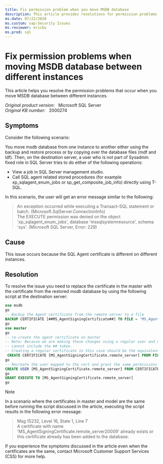 ```yaml
---
title: Fix permission problem when you move MSDB database
description: This article provides resolutions for permission problems that occur when you move MSDB database between different instances.
ms.date: 07/22/2020
ms.custom: sap:Security Issues
ms.reviewer: ericbu
ms.prod: sql
---
```

# Fix permission problems when moving MSDB database between different instances

This article helps you resolve the permission problems that occur when you move MSDB database between different instances.

_Original product version:_ &nbsp; Microsoft SQL Server  
_Original KB number:_ &nbsp; 2000274

## Symptoms

Consider the following scenario:

You move msdb database from one instance to another either using the backup and restore process or by copying over the database files (mdf and ldf). Then, on the destination server, a user who is not part of Sysadmin fixed role in SQL Server tries to do either of the following operations:

- View a job in SQL Server management studio.
- Call SQL agent related stored procedures (for example xp_sqlagent_enum_jobs or sp_get_composite_job_info) directly using T-SQL.

In this scenario, the user will get an error message similar to the following:

> An exception occurred while executing a Transact-SQL statement or batch. (Microsoft.SqlServer.ConnectionInfo)  
The EXECUTE permission was denied on the object 'xp_sqlagent_enum_jobs', database 'mssqlsystemresource', schema 'sys'. (Microsoft SQL Server, Error: 229)  

## Cause

This issue occurs because the SQL Agent certificate is different on different instances.

## Resolution

To resolve the issue you need to replace the certificate in the master with the certificate from the restored *msdb* database by using the following script at the destination server:  

```sql
use msdb
go
-- Backup the Agent certificate from the remote server to a file
BACKUP CERTIFICATE [##MS_AgentSigningCertificate##] TO FILE = 'MS_AgentSigningCertificate.remote_server.cer'
go
use master
go
-- re-create the agent certificate on master
-- Note: Because we are making these changes using a regular user and not as part of setup, the name
-- cannot include the ## token.
-- Creating a regular certificate in this case should be the equivalent as we only need it to derive a SID
 CREATE CERTIFICATE [MS_AgentSigningCertificate.remote_server] FROM FILE = 'MS_AgentSigningCertificate.remote_server.cer'
go
-- Recreate the user mapped to the cert and grant the same permissions that the regular certificate needs.
CREATE USER [MS_AgentSigningCertificate.remote_server] FROM CERTIFICATE [MS_AgentSigningCertificate.remote_server]
go
GRANT EXECUTE TO [MS_AgentSigningCertificate.remote_server]
go
```

> [!NOTE]
> In a scenario where the certificates in master and model are the same before running the script discussed in the article, executing the script results in the following error message:

> Msg 15232, Level 16, State 1, Line 7  
A certificate with name 'MS_AgentSigningCertificate.remote_server20009' already exists or this certificate already has been added to the database.  

If you experience the symptoms discussed in the article even when the certificates are the same, contact Microsoft Customer Support Services (CSS) for more help.
